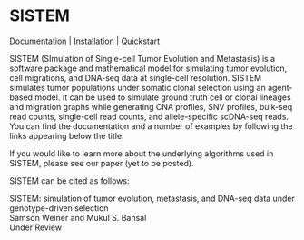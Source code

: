 # SISTEM
[Documentation](https://sistem.readthedocs.io/en/latest/) | [Installation](https://sistem.readthedocs.io/en/latest/install.html) | [Quickstart](https://sistem.readthedocs.io/en/latest/quickstart.html)

SISTEM (SImulation of Single-cell Tumor Evolution and Metastasis) is a software package and mathematical model for simulating tumor evolution,  cell migrations, and DNA-seq data at single-cell resolution. SISTEM simulates tumor populations under somatic clonal selection using an agent-based model. It can be used to simulate ground truth cell or clonal lineages and migration graphs while generating CNA profiles, SNV profiles, bulk-seq read counts, single-cell read counts, and allele-specific scDNA-seq reads. You can find the documentation and a number of examples by following the links appearing below the title. 

If you would like to learn more about the underlying algorithms used in SISTEM, please see our paper (yet to be posted).

SISTEM can be cited as follows:

SISTEM: simulation of tumor evolution, metastasis, and DNA-seq data under genotype-driven selection<br>
Samson Weiner and Mukul S. Bansal<br>
Under Review
